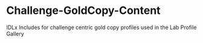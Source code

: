 # Challenge-GoldCopy-Content
IDLx Includes for challenge centric gold copy profiles used in the Lab Profile Gallery
